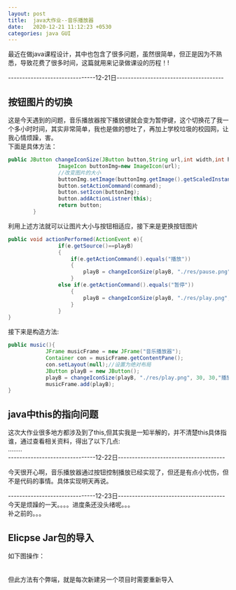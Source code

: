 ```yaml
---
layout: post
title:  java大作业--音乐播放器
date:   2020-12-21 11:12:23 +0530
categories: java GUI
---
```

最近在做java课程设计，其中也包含了很多问题，虽然很简单，但正是因为不熟悉，导致花费了很多时间，这篇就用来记录做课设的历程！!

-------------------------------12-21日--------------------------------------  
## 按钮图片的切换
这是今天遇到的问题，音乐播放器按下播放键就会变为暂停键，这个切换花了我一个多小时时间，其实非常简单，我也是做的想吐了，再加上学校垃圾的校园网，让我心情烦躁，害。  
下面是具体方法：
```java
public JButton changeIconSize(JButton button,String url,int width,int height,String command){//这是设置按钮的方法，url为图片地址,command为添加的命令
		        ImageIcon buttonImg=new ImageIcon(url);
		        //改变图片的大小
		        buttonImg.setImage(buttonImg.getImage().getScaledInstance(width, height, Image.SCALE_DEFAULT));
		        button.setActionCommand(command);
		        button.setIcon(buttonImg);
				button.addActionListner(this);
		        return button;
		}
```
利用上述方法就可以让图片大小与按钮相适应，接下来是更换按钮图片
```java
public void actionPerformed(ActionEvent e){
				if(e.getSource()==playB)
				{
					if(e.getActionCommand().equals("播放"))
					{
						playB = changeIconSize(playB, "./res/pause.png", 30, 30, "暂停");
					}
				else if(e.getActionCommand().equals("暂停"))
					{
						playB = changeIconSize(playB, "./res/play.png", 30, 30, "播放");
					}
				}
}
```
接下来是构造方法:
```java
public music(){
			JFrame musicFrame = new JFrame("音乐播放器");
			Container con = musicFrame.getContentPane();
			con.setLayout(null);//设置为绝对布局
			JButton playB = new JButton();
			playB = changeIconSize(playB, "./res/play.png", 30, 30,"播放");
			musicFrame.add(playB);
}
```

## java中this的指向问题
这次大作业很多地方都涉及到了this,但其实我是一知半解的，并不清楚this具体指谁，通过查看相关资料，得出了以下几点:  
........  
-------------------------------12-22日--------------------------------------  

今天很开心啊，音乐播放器通过按钮控制播放已经实现了，但还是有点小忧伤，但不是代码的事情。具体实现明天再说。  


-------------------------------12-23日--------------------------------------  
今天是烦躁的一天。。。。进度条还没头绪呢。。。  
补之前的。。。  
## Elicpse Jar包的导入
如下图操作：  
[](https://gitee.com/lzl2040/pic-store/raw/master/jekyll-2020-12-18-DjangoLink/2020-12-23-01.png)  
[](https://gitee.com/lzl2040/pic-store/raw/master/jekyll-2020-12-18-DjangoLink/2020-12-23-02.png)  
但此方法有个弊端，就是每次新建另一个项目时需要重新导入